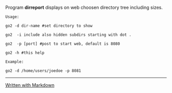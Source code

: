 Program **dirreport** displays on web choosen directory tree including sizes.

	Usage:

    go2 -d dir-name #set directory to show

    go2  -i include also hidden subdirs starting with dot .

    go2  -p [port] #post to start web, default is 8080

    go2 -h #this help

    Example:

    go2 -d /home/users/joedoe -p 8081
---
[Written with Markdown](https://www.markdownguide.org/basic-syntax/)